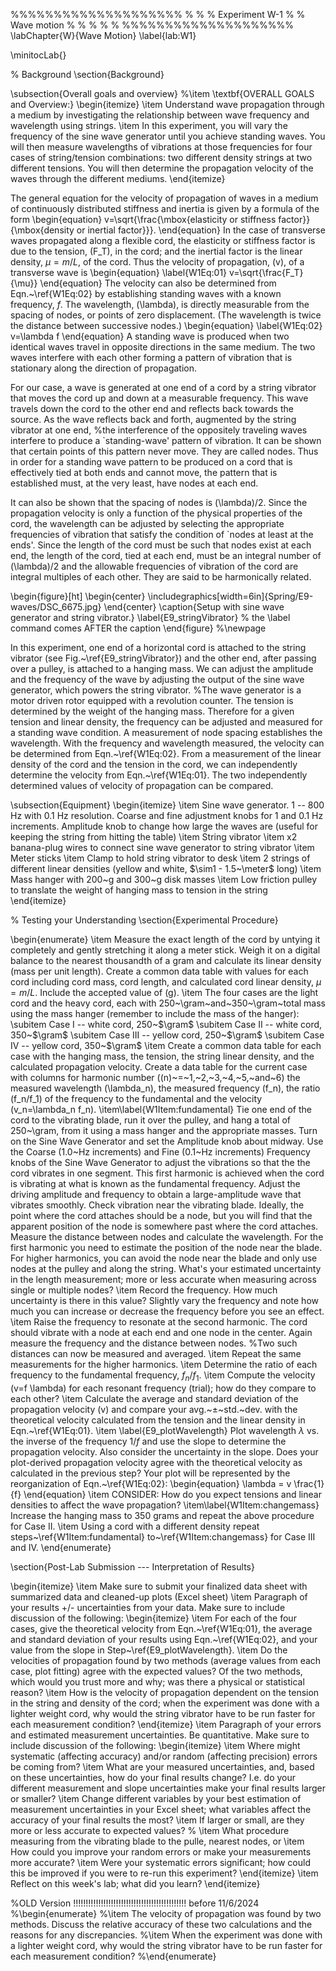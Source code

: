 %%%%%%%%%%%%%%%%%%%%
%                                              %
%                 Experiment W-1               %
%                   Wave motion                %
%                                              %
%                                              %
%%%%%%%%%%%%%%%%%%%%
\labChapter{W}{Wave Motion}
\label{lab:W1}

\minitocLab{}


% Background
\section{Background}

\subsection{Overall goals and overview}
%\item \textbf{OVERALL GOALS and Overview:} 
\begin{itemize}
    \item Understand wave propagation through a medium by investigating the relationship between wave frequency and wavelength using strings.
    \item In this experiment, you will vary the frequency of the sine wave generator until you achieve standing waves. You will then measure wavelengths of vibrations at those frequencies for four cases of string/tension combinations: two different density strings at two different tensions. You will then determine the propagation velocity of the waves through the different mediums.
\end{itemize}




The general equation for the velocity of propagation of waves in a medium of continuously distributed stiffness and inertia is given by a formula of the form
\begin{equation}
  v=\sqrt{\frac{\mbox{elasticity or stiffness factor}}{\mbox{density or inertial factor}}}.
\end{equation}
In the case of transverse waves propagated along a flexible cord, the elasticity or stiffness factor is due to the tension, \(F_T\), in the cord; and the inertial factor is the linear density, $\mu=m/L$, of the cord. Thus the velocity of propagation, \(v\), of a transverse wave is
\begin{equation}
  \label{W1Eq:01}
  v=\sqrt{\frac{F_T}{\mu}}
\end{equation}
The velocity can also be determined from Eqn.~\ref{W1Eq:02} by establishing standing waves with a known frequency, $f$.  The wavelength, \(\lambda\), is directly measurable from the spacing of nodes, or points of zero displacement.  (The wavelength is twice the distance between successive nodes.)
\begin{equation}
  \label{W1Eq:02}
  v=\lambda f
\end{equation}
A standing wave is produced when two identical waves travel in opposite directions in the same medium.  The two waves interfere with each other forming a pattern of vibration that is stationary along the direction of propagation.  

For our case, a wave is generated at one end of a cord by a string vibrator that moves the cord up and down at a measurable frequency.  This wave travels down the cord to the other end and reflects back towards the source.  As the wave reflects back and forth, augmented by the string vibrator at one end,
%the interference of
the oppositely traveling waves interfere to produce a `standing-wave' pattern of vibration.  It can be shown that certain points of this pattern never move.  They are called nodes.  Thus in order for a standing wave pattern to be produced on a cord that is effectively tied at both ends and cannot move, the pattern that is established must, at the very least, have nodes at each end. 

It can also be shown that the spacing of nodes is \(\lambda\)/2.  Since the propagation velocity is only a function of the physical properties of the cord, the wavelength can be adjusted by selecting the appropriate frequencies of vibration that satisfy the condition of `nodes at least at the ends'.  Since the length of the cord must be such that nodes exist at each end, the length of the cord, tied at each end, must be an integral number of \(\lambda\)/2 and the allowable frequencies of vibration of the cord are integral multiples of each other.  They are said to be harmonically related.

\begin{figure}[ht]
\begin{center}
\includegraphics[width=6in]{Spring/E9-waves/DSC_6675.jpg}
\end{center}
\caption{Setup with sine wave generator and string vibrator.}
\label{E9_stringVibrator}  % the \label command comes AFTER the caption
\end{figure}
%\newpage



In this experiment, one end of a horizontal cord is attached to the string vibrator (see Fig.~\ref{E9_stringVibrator}) and the other end, after passing over a pulley, is attached to a hanging mass.  We can adjust the amplitude and the frequency of the wave by adjusting the output of the sine wave generator, which powers the string vibrator.
%The wave generator is a motor driven rotor equipped with a revolution counter.
The tension is determined by the weight of the hanging mass.  Therefore for a given tension and linear density, the frequency can be adjusted and measured for a standing wave condition. A measurement of node spacing establishes the wavelength.  With the frequency and wavelength measured, the velocity can be determined from Eqn.~\ref{W1Eq:02}.  From a measurement of the linear density of the cord and the tension in the cord, we can independently determine the velocity from Eqn.~\ref{W1Eq:01}.  The two independently determined values of velocity of propagation can be compared.


\subsection{Equipment}
\begin{itemize}
    \item Sine wave generator. 1 -- 800 Hz with 0.1 Hz resolution. Coarse and fine adjustment knobs for 1 and 0.1 Hz increments. Amplitude knob to change how large the waves are (useful for keeping the string from hitting the table)
    \item String vibrator
    \item x2 banana-plug wires to connect sine wave generator to string vibrator
    \item Meter sticks
    \item Clamp to hold string vibrator to desk
    \item 2 strings of different linear densities (yellow and white, $\sim1 - 1.5~\meter$ long)
    \item Mass hanger with 200~g and 300~g disk masses
    \item Low friction pulley to translate the weight of hanging mass to tension in the string
\end{itemize}




% Testing your Understanding
\section{Experimental Procedure}

\begin{enumerate}
\item Measure the exact length of the cord by untying it completely and gently stretching it along a meter stick. Weigh it on a digital balance to the nearest thousandth of a gram and calculate its linear density (mass per unit length). Create a common data table with values for each cord including cord mass, cord length, and calculated cord linear density, $\mu=m/L$.  Include the accepted value of \(g\).
\item   The four cases are the light cord and the heavy cord, each with 250~\gram~and~350~\gram~total mass using the mass hanger (remember to include the mass of the hanger):
    \subitem Case I -- white cord, 250~$\gram$
    \subitem Case II -- white cord, 350~$\gram$
    \subitem Case III -- yellow cord, 250~$\gram$
    \subitem Case IV -- yellow cord, 350~$\gram$
\item Create a common data table for each case with the hanging mass, the tension, the string linear density, and the calculated propagation velocity. Create a data table for the current case with columns for harmonic number (\(n\)~=~1,~2,~3,~4,~5,~and~6) the measured wavelength \(\lambda_n\), the measured frequency \(f_n\), the ratio \(f_n/f_1\) of the frequency to the fundamental and the velocity \(v_n=\lambda_n f_n\).
\item\label{W1Item:fundamental}  Tie one end of the cord to the vibrating blade, run it over the pulley, and hang a total of 250~\gram\, from it using a mass hanger and the appropriate masses. Turn on the Sine Wave Generator and set the Amplitude knob about midway. Use the Coarse (1.0~Hz increments) and Fine (0.1~Hz increments) Frequency knobs of the Sine Wave Generator to adjust the vibrations so that the the cord vibrates in one segment. This first harmonic is achieved when the cord is vibrating at what is known as the fundamental frequency. Adjust the driving amplitude and frequency to obtain a large-amplitude wave that vibrates smoothly. Check vibration near the vibrating blade. Ideally, the point where the cord attaches should be a node, but you will find that the apparent position of the node is somewhere past where the cord attaches. Measure the distance between nodes and calculate the wavelength. For the first harmonic you need to estimate the position of the node near the blade. For higher harmonics, you can avoid the node near the blade and only use nodes at the pulley and along the string. What's your estimated uncertainty in the length measurement; more or less accurate when measuring across single or multiple nodes?
\item Record the frequency. How much uncertainty is there in this value? Slightly vary the frequency and note how much you can increase or decrease the frequency before you see an effect.
\item Raise the frequency to resonate at the second harmonic. The cord should vibrate with a node at each end and one node in the center. Again measure the frequency and the distance between nodes. %Two such distances can now be measured and averaged.
\item Repeat the same measurements for the higher harmonics.
\item Determine the ratio of each frequency to the fundamental frequency, $f_n/f_1$.
\item Compute the velocity \(v=f \lambda\) for each resonant frequency (trial); how do they compare to each other?
\item Calculate the average and standard deviation of the propagation velocity \(v\) and compare your avg.~$\pm$~std.~dev. with the theoretical velocity calculated from the tension and the linear density in Eqn.~\ref{W1Eq:01}.
\item \label{E9_plotWavelength} Plot wavelength $\lambda$ vs. the inverse of the frequency $1/f$ and use the slope to determine the propagation velocity. Also consider the uncertainty in the slope. Does your plot-derived propagation velocity agree with the theoretical velocity as calculated in the previous step? Your plot will be represented by the reorganization of Eqn.~\ref{W1Eq:02}:
\begin{equation}
    \lambda = v \frac{1}{f}
\end{equation}
\item CONSIDER: How do you expect tensions and linear densities to affect the wave propagation?
\item\label{W1Item:changemass} Increase the hanging mass to 350 grams and repeat the above procedure for Case II.
\item  Using a cord with a different density repeat steps~\ref{W1Item:fundamental} to~\ref{W1Item:changemass} for Case III and IV.
\end{enumerate}



\section{Post-Lab Submission --- Interpretation of Results}



\begin{itemize}
    \item Make sure to submit your finalized data sheet with summarized data and cleaned-up plots (Excel sheet)
    \item Paragraph of your results +/- uncertainties from your data. Make sure to include discussion of the following:
    \begin{itemize}
        \item For each of the four cases, give the theoretical velocity from Eqn.~\ref{W1Eq:01}, the average and standard deviation of your results using Eqn.~\ref{W1Eq:02}, and your value from the slope in Step~\ref{E9_plotWavelength}.
        \item Do the velocities of propagation found by two methods (average values from each case, plot fitting) agree with the expected values? Of the two methods, which would you trust more and why; was there a physical or statistical reason? 
        \item How is the velocity of propagation dependent on the tension in the string and density of the cord; when the experiment was done with a lighter weight cord, why would the string vibrator have to be run faster for each measurement condition?
    \end{itemize}
    \item Paragraph of your errors and estimated measurement uncertainties. Be quantitative. Make sure to include discussion of the following:
    \begin{itemize}
        \item Where might systematic (affecting accuracy) and/or random (affecting precision) errors be coming from?
        \item What are your measured uncertainties, and, based on these uncertainties, how do your final results change? I.e. do your different measurement and slope uncertainties make your final results larger or smaller?
        \item Change different variables by your best estimation of measurement uncertainties in your Excel sheet; what variables affect the accuracy of your final results the most?
        \item If larger or small, are they more or less accurate to expected values?
%        \item What procedure  measuring from the vibrating blade to the pulle, nearest nodes, or
        \item How could you improve your random errors or make your measurements more accurate?
        \item Were your systematic errors significant; how could this be improved if you were to re-run this experiment?
    \end{itemize}
    \item Reflect on this week's lab; what did you learn?
\end{itemize}



%OLD Version !!!!!!!!!!!!!!!!!!!!!!!!!!!!!!!!!!!!!!!!!!!!! before 11/6/2024
%\begin{enumerate}
%\item The velocity of propagation was found by two methods.  Discuss the relative accuracy of these two calculations and the reasons for any discrepancies.
%\item  When the experiment was done with a lighter weight cord, why would the string vibrator have to be run faster for each measurement condition?
%\end{enumerate}